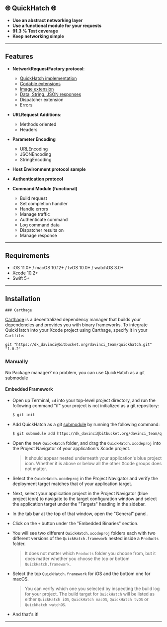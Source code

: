 

## 🌐 QuickHatch 🌐
- **Use an abstract networking layer**
- **Use a functional module for your requests**
- **91.3 % Test coverage**
- **Keep networking simple**
---


## Features

- **NetworkRequestFactory protocol**:
	- [QuickHatch implementation](https://github.com/dkoster95/QuickHatchSwift/blob/master/Docs/GettingStarted.md)
	- [Codable extensions](https://github.com/dkoster95/QuickHatchSwift/blob/master/Docs/CodableExtensions.md)
	- [Image extension](https://github.com/dkoster95/QuickHatchSwift/blob/master/Docs/ImageExtension.md)
	- [Data, String, JSON responses](https://github.com/dkoster95/QuickHatchSwift/blob/master/Docs/Responses.md)
	- Dispatcher extension
	- Errors
- **URLRequest Additions**:
	- Methods oriented
	- Headers
- **Parameter Encoding**
	- URLEncoding
	- JSONEncoding
	- StringEncoding
- **Host Environment protocol sample**
- **Authentication protocol**


- **Command Module (functional)**
	- Build request
	- Set completion handler
	- Handle errors
	- Manage traffic
	- Authenticate command
	- Log command data
	- Dispatcher results on 
	- Manage response
---

## Requirements

- iOS 11.0+ / macOS 10.12+ / tvOS 10.0+ / watchOS 3.0+
- Xcode 10.2+
- Swift 5+

---

## Installation
	### Carthage

[Carthage](https://github.com/Carthage/Carthage) is a decentralized dependency manager that builds your dependencies and provides you with binary frameworks. To integrate QuickHatch into your Xcode project using Carthage, specify it in your `Cartfile`:

```ogdl
git "https://dk_davinci@bitbucket.org/davinci_team/quickhatch.git" "1.0.2"
```

### Manually

No Package manager? no problem, you can use QuickHatch as a git submodule

#### Embedded Framework

- Open up Terminal, `cd` into your top-level project directory, and run the following command "if" your project is not initialized as a git repository:

  ```bash
  $ git init
  ```

- Add QuickHatch as a git [submodule](https://git-scm.com/docs/git-submodule) by running the following command:

  ```bash
  $ git submodule add https://dk_davinci@bitbucket.org/davinci_team/quickhatch.git
  ```

- Open the new `QuickHatch` folder, and drag the `QuickHatch.xcodeproj` into the Project Navigator of your application's Xcode project.

    > It should appear nested underneath your application's blue project icon. Whether it is above or below all the other Xcode groups does not matter.

- Select the `QuickHatch.xcodeproj` in the Project Navigator and verify the deployment target matches that of your application target.
- Next, select your application project in the Project Navigator (blue project icon) to navigate to the target configuration window and select the application target under the "Targets" heading in the sidebar.
- In the tab bar at the top of that window, open the "General" panel.
- Click on the `+` button under the "Embedded Binaries" section.
- You will see two different `QuickHatch.xcodeproj` folders each with two different versions of the `QuickHatch.framework` nested inside a `Products` folder.

    > It does not matter which `Products` folder you choose from, but it does matter whether you choose the top or bottom `QuickHatch.framework`.

- Select the top `QuickHatch.framework` for iOS and the bottom one for macOS.

    > You can verify which one you selected by inspecting the build log for your project. The build target for `QuickHatch` will be listed as either `QuickHatch iOS`, `QuickHatch macOS`, `QuickHatch tvOS` or `QuickHatch watchOS`.

- And that's it!
---

